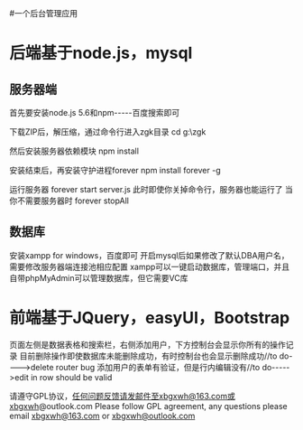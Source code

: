 #一个后台管理应用

后端基于node.js，mysql
======================================================
服务器端
------------------------------------------------------
首先要安装node.js 5.6和npm-----百度搜索即可

下载ZIP后，解压缩，通过命令行进入zgk目录
    cd g:\zgk
    
然后安装服务器依赖模块
    npm install
    
安装结束后，再安装守护进程forever
    npm install forever -g
    
运行服务器
    forever start server.js
此时即使你关掉命令行，服务器也能运行了
当你不需要服务器时
    forever stopAll

数据库
-----------------------------------------------------
安装xampp for windows，百度即可
开启mysql后如果修改了默认DBA用户名，需要修改服务器端连接池相应配置
xampp可以一键启动数据库，管理端口，并且自带phpMyAdmin可以管理数据库，但它需要VC库

前端基于JQuery，easyUI，Bootstrap
======================================================
页面左侧是数据表格和搜索栏，右侧添加用户，下方控制台会显示你所有的操作记录
目前删除操作即使数据库未能删除成功，有时控制台也会显示删除成功//to do---->delete router bug
添加用户的表单有验证，但是行内编辑没有//to do----->edit in row should be valid

请遵守GPL协议，任何问题反馈请发邮件至xbgxwh@163.com或xbgxwh@outlook.com
Please follow GPL agreement, any questions please email xbgxwh@163.com or xbgxwh@outlook.com
